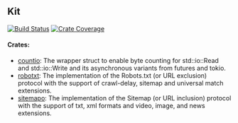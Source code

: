 ## Kit

[![Build Status][action-badge]][action-url]
[![Crate Coverage][coverage-badge]][coverage-url]

[action-badge]: https://img.shields.io/github/actions/workflow/status/spire-rs/kit/build.yaml?branch=main&label=build&logo=github&style=flat-square
[action-url]: https://github.com/spire-rs/kit/actions/workflows/build.yaml
[coverage-badge]: https://img.shields.io/codecov/c/github/spire-rs/kit?logo=codecov&logoColor=white&style=flat-square
[coverage-url]: https://app.codecov.io/gh/spire-rs/kit

#### Crates:

- [countio]('./countio/): The wrapper struct to enable byte counting for
  std::io::Read and std::io::Write and its asynchronous variants from futures
  and tokio.
- [robotxt]('./exclusion/): The implementation of the Robots.txt (or URL
  exclusion) protocol with the support of crawl-delay, sitemap and universal
  match extensions.
- [sitemapo]('./inclusion/): The implementation of the Sitemap (or URL
  inclusion) protocol with the support of txt, xml formats and video, image, and
  news extensions.
